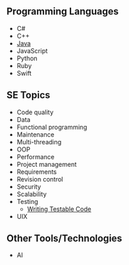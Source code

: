## Programming Languages

* C#
* C++
* [Java](java/Java.md)
* JavaScript
* Python
* Ruby
* Swift

## SE Topics

* Code quality
* Data
* Functional programming
* Maintenance
* Multi-threading
* OOP
* Performance
* Project management
* Requirements
* Revision control
* Security
* Scalability
* Testing
    * [Writing Testable Code](testing/writing-testable-code.md)
* UIX

## Other Tools/Technologies

* AI